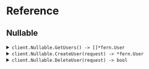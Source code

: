 # Reference
## Nullable
<details><summary><code>client.Nullable.GetUsers() -> []*fern.User</code></summary>
<dl>
<dd>

#### 🔌 Usage

<dl>
<dd>

<dl>
<dd>

```go
client.Nullable.GetUsers(
        context.TODO(),
        request,
    )
}
```
</dd>
</dl>
</dd>
</dl>

#### ⚙️ Parameters

<dl>
<dd>

<dl>
<dd>

**usernames:** `*string` 
    
</dd>
</dl>

<dl>
<dd>

**avatar:** `*string` 
    
</dd>
</dl>

<dl>
<dd>

**activated:** `*bool` 
    
</dd>
</dl>

<dl>
<dd>

**tags:** `*string` 
    
</dd>
</dl>

<dl>
<dd>

**extra:** `*bool` 
    
</dd>
</dl>
</dd>
</dl>


</dd>
</dl>
</details>

<details><summary><code>client.Nullable.CreateUser(request) -> *fern.User</code></summary>
<dl>
<dd>

#### 🔌 Usage

<dl>
<dd>

<dl>
<dd>

```go
client.Nullable.CreateUser(
        context.TODO(),
        request,
    )
}
```
</dd>
</dl>
</dd>
</dl>

#### ⚙️ Parameters

<dl>
<dd>

<dl>
<dd>

**username:** `string` 
    
</dd>
</dl>

<dl>
<dd>

**tags:** `[]string` 
    
</dd>
</dl>

<dl>
<dd>

**metadata:** `*fern.Metadata` 
    
</dd>
</dl>

<dl>
<dd>

**avatar:** `*string` 
    
</dd>
</dl>
</dd>
</dl>


</dd>
</dl>
</details>

<details><summary><code>client.Nullable.DeleteUser(request) -> bool</code></summary>
<dl>
<dd>

#### 🔌 Usage

<dl>
<dd>

<dl>
<dd>

```go
client.Nullable.DeleteUser(
        context.TODO(),
        request,
    )
}
```
</dd>
</dl>
</dd>
</dl>

#### ⚙️ Parameters

<dl>
<dd>

<dl>
<dd>

**username:** `*string` — The user to delete.
    
</dd>
</dl>
</dd>
</dl>


</dd>
</dl>
</details>
